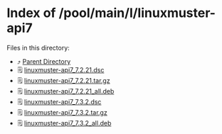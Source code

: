 
# Index of /pool/main/l/linuxmuster-api7
Files in this directory:
- ⤴ [Parent Directory](../)
- 🗒 [linuxmuster-api7_7.2.21.dsc](linuxmuster-api7_7.2.21.dsc)
- 🗒 [linuxmuster-api7_7.2.21.tar.gz](linuxmuster-api7_7.2.21.tar.gz)
- 🗒 [linuxmuster-api7_7.2.21_all.deb](linuxmuster-api7_7.2.21_all.deb)
- 🗒 [linuxmuster-api7_7.3.2.dsc](linuxmuster-api7_7.3.2.dsc)
- 🗒 [linuxmuster-api7_7.3.2.tar.gz](linuxmuster-api7_7.3.2.tar.gz)
- 🗒 [linuxmuster-api7_7.3.2_all.deb](linuxmuster-api7_7.3.2_all.deb)
